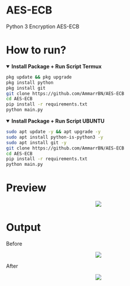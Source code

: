 # AES-ECB
Python 3 Encryption AES-ECB 

# How to run?
<details open>
  <summary><strong> Install Package + Run Script Termux</strong></summary>

  ```bash
  pkg update && pkg upgrade
  pkg install python
  pkg install git
  git clone https://github.com/AmmarrBN/AES-ECB
  cd AES-ECB
  pip install -r requirements.txt
  python main.py
  ```
  </details>

<details open>
    <summary><strong> Install Package + Run Script UBUNTU</strong></summary>

  ```bash
  sudo apt update -y && apt upgrade -y
  sudo apt install python-is-python3 -y
  sudo apt install git -y
  git clone https://github.com/AmmarrBN/AES-ECB
  cd AES-ECB
  pip install -r requirements.txt
  python main.py
  ```
  </details>

# Preview 
<p align="center">
    <img src="https://telegra.ph/file/38fcbc279a41f030fff19.jpg"></p>

# Output
Before
<p align="center">
    <img src="https://telegra.ph/file/f0dd3d5ec88441b0e53a7.jpg"></p>
After
<p align="center">
    <img src="https://telegra.ph/file/8d929408afa48cfb31ffe.jpg"></p>
